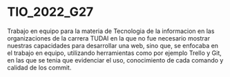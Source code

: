# TIO_2022_G27
Trabajo en equipo para la materia de Tecnologia de la informacion en las organizaciones de la carrera TUDAI en la que no fue necesario mostrar 
nuestras capacidades para desarrollar una web, sino que, se enfocaba en el trabajo en equipo, utilizando herramientas como por ejemplo Trello y Git, en las que
se tenia que evidenciar el uso, conocimiento de cada comando y calidad de los commit.
